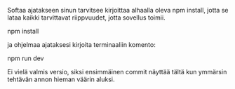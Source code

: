 Softaa ajatakseen sinun tarvitsee kirjoittaa alhaalla oleva npm install, jotta se lataa
kaikki tarvittavat riippvuudet, jotta sovellus toimii.

npm install


ja ohjelmaa ajataksesi kirjoita terminaaliin komento:

npm run dev

Ei vielä valmis versio, siksi ensimmäinen commit näyttää tältä kun ymmärsin tehtävän annon hieman väärin aluksi.